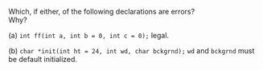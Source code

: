 Which, if either, of the following declarations are errors?<br>
Why?

(a) `int ff(int a, int b = 0, int c = 0);`
legal.

(b) `char *init(int ht = 24, int wd, char bckgrnd);`
`wd` and `bckgrnd` must be default initialized.